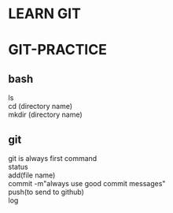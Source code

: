 # LEARN GIT

# GIT-PRACTICE

## bash

ls<br>
cd (directory name)<br>
mkdir (directory name)<br>

## git

git is always first command<br>
status<br>
add(file name)<br>
commit -m"always use good commit messages"<br>
push(to send to github)
<br>
log<br>
